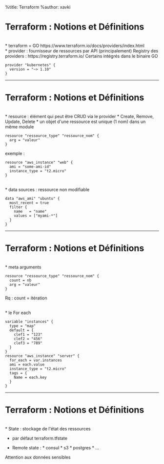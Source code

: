 %title: Terraform
%author: xavki


# Terraform : Notions et Définitions


<br>
* terraform = GO
https://www.terraform.io/docs/providers/index.html


<br>
* provider : fournisseur de ressources par API (principalement)
Registry des providers : https://registry.terraform.io/
Certains intégrés dans le binaire GO

```
provider "kubernetes" {
  version = "~> 1.10"
}
```

-------------------------------------------------------------------------

# Terraform : Notions et Définitions


<br>
* resource : élément qui peut être CRUD via le provider 
		* Create, Remove, Update, Delete
		* un objet d'une ressource est unique (1 nom) dans un même module

```
resource "ressource_type" "ressource_nom" {
  arg = "valeur"
}
```

exemple :

```
resource "aws_instance" "web" {
  ami = "some-ami-id"
  instance_type = "t2.micro"
}
```

<br>
* data sources : ressource non modifiable

```
data "aws_ami" "ubuntu" {
  most_recent = true
  filter {
    name   = "name"
    values = ["myami-*"]
  }
}
```



-------------------------------------------------------------------------

# Terraform : Notions et Définitions


<br>
* meta arguments

```
resource "ressource_type" "ressource_nom" {
  count = nb
  arg = "valeur"
}
```

Rq : count = itération

<br>
* le For each

```
variable "instances" {
  type = "map"
  default = {
    clef1 = "123"
    clef2 = "456"
    clef3 = "789"
  }
}
resource "aws_instance" "server" {
  for_each = var.instances 
  ami = each.value
  instance_type = "t2.micro"
  tags = {
    Name = each.key
  }
}
```

-------------------------------------------------------------------------

# Terraform : Notions et Définitions


<br>
* State : stockage de l'état des ressources 

* par défaut terraform.tfstate

* Remote state : 
		* consul
		* s3
		* postgres
		* ...

Attention aux données sensibles

